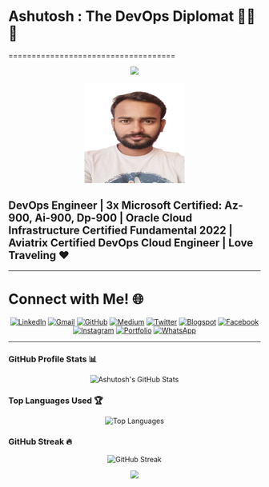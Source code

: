 # Ashutosh : The DevOps Diplomat 👨‍💻🌐
====================================

<p align="center">
  <img src="https://readme-typing-svg.herokuapp.com?font=Fira+Code&size=24&duration=3000&pause=1000&color=00F700&center=true&vCenter=true&width=600&lines=Ashutosh+Kumar+Sah;DevOps+Engineer+and+Cloud+Enthusiast;3x+Microsoft+Certified+Professional;Oracle+Cloud+Certified+Fundamental;Love+Traveling+❤️;Welcome+to+My+Profile!">
</p>

<div align="center">
  <img src="ashutosh-photo.jpg" alt="Ashutosh Kumar Sah's Photo" width="200" height="200">
</div>

## DevOps Engineer | 3x Microsoft Certified: Az-900, Ai-900, Dp-900 | Oracle Cloud Infrastructure Certified Fundamental 2022 | Aviatrix Certified DevOps Cloud Engineer | Love Traveling ❤️
---

# Connect with Me! 🌐

<div align="center">
  <a href="https://www.linkedin.com/in/ashutosh-k1"><img src="https://img.icons8.com/color/48/000000/linkedin.png" alt="LinkedIn"></a>
  <a href="https://mail.google.com/mail/u/0/?fs=1&to=anandashtuosh803@gmail.com&su=SUBJECT&body=BODY&tf=cm"><img src="https://img.icons8.com/color/48/000000/gmail--v1.png" alt="Gmail"></a>
  <a href="https://github.com/ashu-cybertron"><img src="https://img.icons8.com/ios-glyphs/48/000000/github.png" alt="GitHub"></a>
  <a href="https://ashutosh-k1.medium.com"><img src="https://img.icons8.com/ios-filled/50/000000/medium-monogram.png" alt="Medium"></a>
  <a href="https://x.com/Ashutos10759591"><img src="https://img.icons8.com/color/48/000000/twitter--v1.png" alt="Twitter"></a>
  <a href="https://ashu-cybertron.blogspot.com/"><img src="https://img.icons8.com/color/48/000000/blogger.png" alt="Blogspot"></a>
  <a href="https://www.facebook.com/ashutosh.kumarsah.3344"><img src="https://img.icons8.com/fluency/48/000000/facebook.png" alt="Facebook"></a>
  <a href="https://www.instagram.com/thedevopsdiplomat?igsh=NTlmdTYybTlicWM0"><img src="https://img.icons8.com/fluency/48/000000/instagram-new.png" alt="Instagram"></a>
  <a href="https://ashu-cybertron.github.io/"><img src="https://img.icons8.com/fluency/48/000000/internet.png" alt="Portfolio"></a>
  <a href="https://wa.me/918294489292"><img src="https://img.icons8.com/color/48/000000/whatsapp--v1.png" alt="WhatsApp"></a>
</div>

---

### GitHub Profile Stats 📊
<p align="center">
  <img src="https://github-readme-stats.vercel.app/api?username=ashu-cybertron&show_icons=true&theme=radical" alt="Ashutosh's GitHub Stats">
</p>

### Top Languages Used 🏆
<p align="center">
  <img src="https://github-readme-stats.vercel.app/api/top-langs/?username=ashu-cybertron&layout=compact&theme=radical" alt="Top Languages">
</p>

### GitHub Streak 🔥
<p align="center">
  <img src="http://github-readme-streak-stats.herokuapp.com?user=ashu-cybertron&theme=radical&date_format=M%20j%5B%2C%20Y%5D" alt="GitHub Streak">
</p>

<p align="center">
  <img src="https://readme-typing-svg.herokuapp.com?font=Fira+Code&size=18&duration=3000&pause=500&color=F70000&center=true&vCenter=true&width=600&lines=Always+Learning+New+Technologies...;Feel+Free+to+Connect+with+Me!">
</p>
